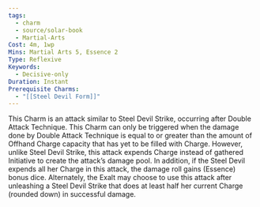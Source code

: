 ```yaml
---
tags:
  - charm
  - source/solar-book
  - Martial-Arts
Cost: 4m, 1wp
Mins: Martial Arts 5, Essence 2
Type: Reflexive
Keywords:
  - Decisive-only
Duration: Instant
Prerequisite Charms:
  - "[[Steel Devil Form]]"
---
```

This Charm is an attack similar to Steel Devil Strike, occurring after Double Attack Technique.
This Charm can only be triggered when the damage done by Double Attack Technique is equal to or greater than the amount of Offhand Charge capacity that has yet to be filled with Charge. However, unlike Steel Devil Strike, this attack expends Charge instead of gathered Initiative to create the attack’s damage pool. In addition, if the Steel Devil expends all her Charge in this attack, the damage roll gains (Essence) bonus dice. Alternately, the Exalt may choose to use this attack after unleashing a Steel Devil Strike that does at least half her current Charge (rounded down) in successful damage.